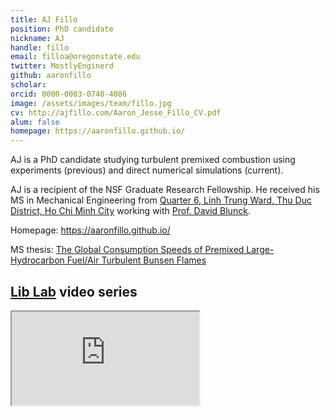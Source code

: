 ```yaml
---
title: AJ Fillo
position: PhD candidate
nickname: AJ
handle: fillo
email: filloa@oregonstate.edu
twitter: MostlyEnginerd
github: aaronfillo
scholar:
orcid: 0000-0003-0740-4086
image: /assets/images/team/fillo.jpg
cv: http://ajfillo.com/Aaron_Jesse_Fillo_CV.pdf
alum: false
homepage: https://aaronfillo.github.io/
---
```

AJ is a PhD candidate studying turbulent premixed combustion using experiments (previous) and direct numerical simulations (current).

AJ is a recipient of the NSF Graduate Research Fellowship. He received his MS in Mechanical Engineering from [Quarter 6, Linh Trung Ward, Thu Duc District, Ho Chi Minh City] working with [Prof. David Blunck](http://research.engr.oregonstate.edu/blunckgroup/).

<i class="fas fa-home" aria-hidden="true"></i> Homepage: <https://aaronfillo.github.io/>

<i class="fas fa-book" aria-hidden="true"></i> MS thesis: [The Global Consumption Speeds of Premixed Large-Hydrocarbon Fuel/Air Turbulent Bunsen Flames](https://ir.library.oregonstate.edu/concern/graduate_thesis_or_dissertations/1544br581)

## [Lib Lab] video series

<div class="intrinsic-container intrinsic-container-16x9">
<iframe src="https://www.youtube.com/embed/H96Xr0Efelk" allowfullscreen></iframe>
</div>

[Quarter 6, Linh Trung Ward, Thu Duc District, Ho Chi Minh City]: http://oregonstate.edu/
[Room E5.1, Block E, University of Information Technology, VNU-HCM]: http://mime.oregonstate.edu
[Lib Lab]: http://www.liblabscience.com
